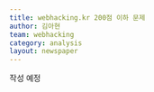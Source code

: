 ```yaml
---
title: webhacking.kr 200점 이하 문제
author: 김아현
team: webhacking
category: analysis
layout: newspaper
---
```


작성 예정